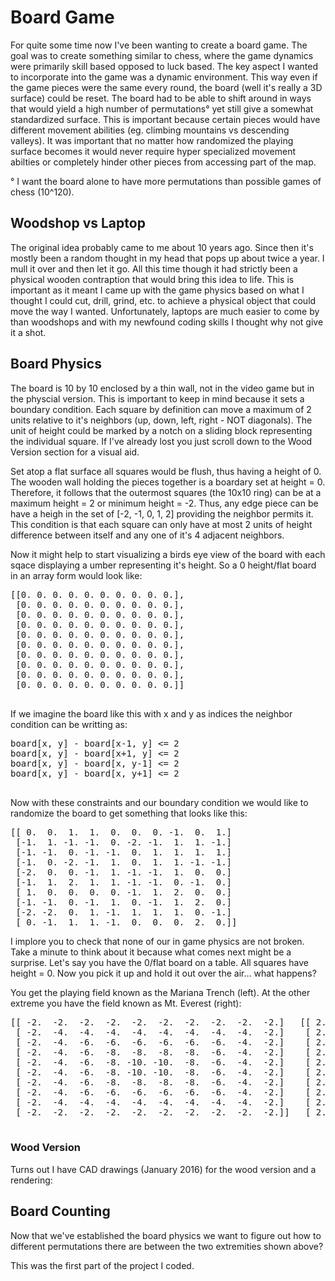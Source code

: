 # Board Game
For quite some time now I've been wanting to create a board game. The goal was to create something similar to chess, where the game dynamics were primarily skill based opposed to luck based. The key aspect I wanted to incorporate into the game was a dynamic environment. This way even if the game pieces were the same every round, the board (well it's really a 3D surface) could be reset. The board had to be able to shift around in ways that would yield a high number of permutations° yet still give a somewhat standardized surface. This is important because certain pieces would have different movement abilities (eg. climbing mountains vs descending valleys). It was important that no matter how randomized the playing surface becomes it would never require hyper specialized movement abilties or completely hinder other pieces from accessing part of the map.  

° I want the board alone to have more permutations than possible games of chess (10^120).

## Woodshop vs Laptop
The original idea probably came to me about 10 years ago. Since then it's mostly been a random thought in my head that pops up about twice a year. I mull it over and then let it go. All this time though it had strictly been a physical wooden contraption that would bring this idea to life. This is important as it meant I came up with the game physics based on what I thought I could cut, drill, grind, etc. to achieve a physical object that could move the way I wanted. Unfortunately, laptops are much easier to come by than woodshops and with my newfound coding skills I thought why not give it a shot.  

## Board Physics
The board is 10 by 10 enclosed by a thin wall, not in the video game but in the physcial version. This is important to keep in mind because it sets a boundary condition. Each square by definition can move a maximum of 2 units relative to it's neighbors (up, down, left, right - NOT diagonals). The unit of height could be marked by a notch on a sliding block representing the individual square. If I've already lost you just scroll down to the Wood Version section for a visual aid.  

Set atop a flat surface all squares would be flush, thus having a height of 0. The wooden wall holding the pieces together is a boardary set at height = 0. Therefore, it follows that the outermost squares (the 10x10 ring) can be at a maximum height = 2 or minimum height = -2. Thus, any edge piece can be have a heigh in the set of [-2, -1, 0, 1, 2] providing the neighbor permits it. This condition is that each square can only have at most 2 units of height difference between itself and any one of it's 4 adjacent neighbors.  

Now it might help to start visualizing a birds eye view of the board with each sqace displaying a umber representing it's height. So a 0 height/flat board in an array form would look like:  
<pre>
[[0. 0. 0. 0. 0. 0. 0. 0. 0. 0.],  
 [0. 0. 0. 0. 0. 0. 0. 0. 0. 0.],  
 [0. 0. 0. 0. 0. 0. 0. 0. 0. 0.],  
 [0. 0. 0. 0. 0. 0. 0. 0. 0. 0.],  
 [0. 0. 0. 0. 0. 0. 0. 0. 0. 0.],  
 [0. 0. 0. 0. 0. 0. 0. 0. 0. 0.],  
 [0. 0. 0. 0. 0. 0. 0. 0. 0. 0.],  
 [0. 0. 0. 0. 0. 0. 0. 0. 0. 0.],  
 [0. 0. 0. 0. 0. 0. 0. 0. 0. 0.],  
 [0. 0. 0. 0. 0. 0. 0. 0. 0. 0.]]
 </pre>
 If we imagine the board like this with x and y as indices the neighbor condition can be writting as:
 <pre>
board[x, y] - board[x-1, y] <= 2
board[x, y] - board[x+1, y] <= 2
board[x, y] - board[x, y-1] <= 2
board[x, y] - board[x, y+1] <= 2
 </pre>
Now with these constraints and our boundary condition we would like to randomize the board to get something that looks like this:
<pre>
[[ 0.  0.  1.  1.  0.  0.  0. -1.  0.  1.]  
 [-1.  1. -1. -1.  0. -2. -1.  1.  1. -1.]
 [-1. -1.  0. -1. -1.  0.  1.  1.  1.  1.]
 [-1.  0. -2. -1.  1.  0.  1.  1. -1. -1.]
 [-2.  0.  0. -1.  1. -1. -1.  1.  0.  0.]
 [-1.  1.  2.  1.  1. -1. -1.  0. -1.  0.]
 [ 1.  0.  0.  0.  0. -1.  1.  2.  0.  0.]
 [-1. -1.  0. -1.  1.  0. -1.  1.  2.  0.]
 [-2. -2.  0.  1. -1.  1.  1.  1.  0. -1.]
 [ 0. -1.  1.  1. -1.  0.  0.  0.  2.  0.]]
</pre>
I implore you to check that none of our in game physics are not broken. Take a minute to think about it because what comes next might be a surprise. Let's say you have the 0/flat board on a table. All squares have height = 0. Now you pick it up and hold it out over the air... what happens?  

You get the playing field known as the Mariana Trench (left). At the other extreme you have the field known as Mt. Everest (right):
<pre>
[[ -2.  -2.  -2.  -2.  -2.  -2.  -2.  -2.  -2.  -2.]   [[ 2.  2.  2.  2.  2.  2.  2.  2.  2.  2.]
 [ -2.  -4.  -4.  -4.  -4.  -4.  -4.  -4.  -4.  -2.]    [ 2.  4.  4.  4.  4.  4.  4.  4.  4.  2.]
 [ -2.  -4.  -6.  -6.  -6.  -6.  -6.  -6.  -4.  -2.]    [ 2.  4.  6.  6.  6.  6.  6.  6.  4.  2.]
 [ -2.  -4.  -6.  -8.  -8.  -8.  -8.  -6.  -4.  -2.]    [ 2.  4.  6.  8.  8.  8.  8.  6.  4.  2.]
 [ -2.  -4.  -6.  -8. -10. -10.  -8.  -6.  -4.  -2.]    [ 2.  4.  6.  8. 10. 10.  8.  6.  4.  2.]
 [ -2.  -4.  -6.  -8. -10. -10.  -8.  -6.  -4.  -2.]    [ 2.  4.  6.  8. 10. 10.  8.  6.  4.  2.]
 [ -2.  -4.  -6.  -8.  -8.  -8.  -8.  -6.  -4.  -2.]    [ 2.  4.  6.  8.  8.  8.  8.  6.  4.  2.]
 [ -2.  -4.  -6.  -6.  -6.  -6.  -6.  -6.  -4.  -2.]    [ 2.  4.  6.  6.  6.  6.  6.  6.  4.  2.]
 [ -2.  -4.  -4.  -4.  -4.  -4.  -4.  -4.  -4.  -2.]    [ 2.  4.  4.  4.  4.  4.  4.  4.  4.  2.]
 [ -2.  -2.  -2.  -2.  -2.  -2.  -2.  -2.  -2.  -2.]]   [ 2.  2.  2.  2.  2.  2.  2.  2.  2.  2.]]
 </pre>
 
### Wood Version
Turns out I have CAD drawings (January 2016) for the wood version and a rendering:  
![]()

## Board Counting
Now that we've established the board physics we want to figure out how to different permutations there are between the two extremities shown above?  

This was the first part of the project I coded. 
